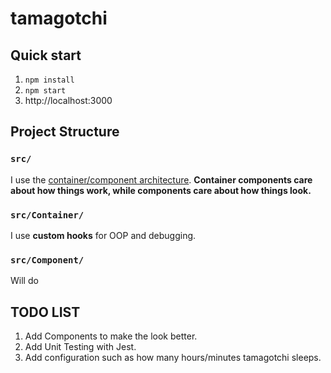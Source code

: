 # tamagotchi

## Quick start

1. `npm install`
2. `npm start`
3. http://localhost:3000

## Project Structure

### `src/`

I use the [container/component architecture](https://medium.com/@dan_abramov/smart-and-dumb-components-7ca2f9a7c7d0#.4rmjqneiw). **Container components care about how things work, while components care about how things look.**

### `src/Container/`

I use **custom hooks** for OOP and debugging.

### `src/Component/`

Will do


## TODO LIST

1. Add Components to make the look better.
2. Add Unit Testing with Jest.
3. Add configuration such as how many hours/minutes tamagotchi sleeps.
